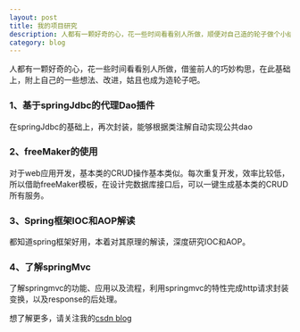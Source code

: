```yaml
---
layout: post
title: 我的项目研究
description: 人都有一颗好奇的心，花一些时间看看别人所做，顺便对自己造的轮子做个小结
category: blog
---
```


人都有一颗好奇的心，花一些时间看看别人所做，借鉴前人的巧妙构思，在此基础上，附上自己的一些想法、改进，姑且也成为造轮子吧。

### 1、基于springJdbc的代理Dao插件
在springJdbc的基础上，再次封装，能够根据类注解自动实现公共dao
	
### 2、freeMaker的使用
对于web应用开发，基本类的CRUD操作基本类似。每次重复开发，效率比较低，所以借助freeMaker模板，在设计完数据库接口后，可以一键生成基本类的CRUD所有服务。

### 3、Spring框架IOC和AOP解读
都知道spring框架好用，本着对其原理的解读，深度研究IOC和AOP。

### 4、了解springMvc
了解springmvc的功能、应用以及流程，利用springmvc的特性完成http请求封装变换，以及response的后处理。

想了解更多，请关注我的<a href="http://blog.csdn.net/chenwiehuang">csdn blog</a></li>
